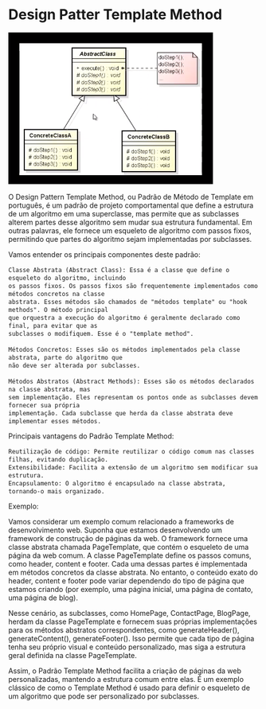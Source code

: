 # Design Patter Template Method
![Design Pattern Template Method](img/template-method.png)

O Design Pattern Template Method, ou Padrão de Método de Template em português, é um padrão de 
projeto comportamental que define a estrutura de um algoritmo em uma superclasse, mas permite que 
as subclasses alterem partes desse algoritmo sem mudar sua estrutura fundamental. Em outras palavras,
ele fornece um esqueleto de algoritmo com passos fixos, permitindo que partes do algoritmo sejam 
implementadas por subclasses.

Vamos entender os principais componentes deste padrão:

    Classe Abstrata (Abstract Class): Essa é a classe que define o esqueleto do algoritmo, incluindo
    os passos fixos. Os passos fixos são frequentemente implementados como métodos concretos na classe
    abstrata. Esses métodos são chamados de "métodos template" ou "hook methods". O método principal 
    que orquestra a execução do algoritmo é geralmente declarado como final, para evitar que as 
    subclasses o modifiquem. Esse é o "template method".

    Métodos Concretos: Esses são os métodos implementados pela classe abstrata, parte do algoritmo que
    não deve ser alterada por subclasses.

    Métodos Abstratos (Abstract Methods): Esses são os métodos declarados na classe abstrata, mas 
    sem implementação. Eles representam os pontos onde as subclasses devem fornecer sua própria
    implementação. Cada subclasse que herda da classe abstrata deve implementar esses métodos.

Principais vantagens do Padrão Template Method:

    Reutilização de código: Permite reutilizar o código comum nas classes filhas, evitando duplicação.
    Extensibilidade: Facilita a extensão de um algoritmo sem modificar sua estrutura.
    Encapsulamento: O algoritmo é encapsulado na classe abstrata, tornando-o mais organizado.

Exemplo:

Vamos considerar um exemplo comum relacionado a frameworks de desenvolvimento web. Suponha que
estamos desenvolvendo um framework de construção de páginas da web. O framework fornece uma classe 
abstrata chamada PageTemplate, que contém o esqueleto de uma página da web comum. A classe PageTemplate 
define os passos comuns, como header, content e footer. Cada uma dessas partes é implementada em métodos 
concretos da classe abstrata. No entanto, o conteúdo exato do header, content e footer pode variar dependendo
do tipo de página que estamos criando (por exemplo, uma página inicial, uma página de contato, uma página 
de blog).

Nesse cenário, as subclasses, como HomePage, ContactPage, BlogPage, herdam da classe PageTemplate e 
fornecem suas próprias implementações para os métodos abstratos correspondentes, como generateHeader(),
generateContent(), generateFooter(). Isso permite que cada tipo de página tenha seu próprio visual e
conteúdo personalizado, mas siga a estrutura geral definida na classe PageTemplate.

Assim, o Padrão Template Method facilita a criação de páginas da web personalizadas, mantendo a 
estrutura comum entre elas. É um exemplo clássico de como o Template Method é usado para definir o
esqueleto de um algoritmo que pode ser personalizado por subclasses.